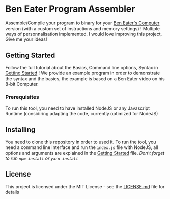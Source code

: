 # Ben Eater Program Assembler

Assemble/Compile your program to binary for your [Ben Eater's Computer](https://eater.net/8bit) version (with a custom set of instructions and memory settings) !
Multiple ways of personnalisation implemented. I would love improving this project, Give me your ideas!

## Getting Started

Follow the full tutorial about the Basics, Command line options, Syntax in [Getting Started](GettingStarted.md) !
We provide an example program in order to demonstrate the syntax and the basics, the example is based on a Ben Eater video on his 8-bit Computer.

### Prerequisites

To run this tool, you need to have installed NodeJS or any Javascript Runtime (considiring adapting the code, currently optimized for NodeJS)

## Installing

You need to clone this repository in order to used it.
To run the tool, you need a command line interface and run the `index.js` file with NodeJS, all options and arguments are explained in the [Getting Started](GettingStarted.md)
file. *Don't forget to run `npm install`  or  `yarn install`*

## License

This project is licensed under the MIT License - see the [LICENSE.md](LICENSE) file for details